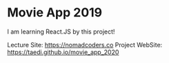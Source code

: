 # Movie App 2019

I am learning React.JS by this project!

Lecture Site: https://nomadcoders.co
Project WebSite: https://taedi.github.io/movie_app_2020